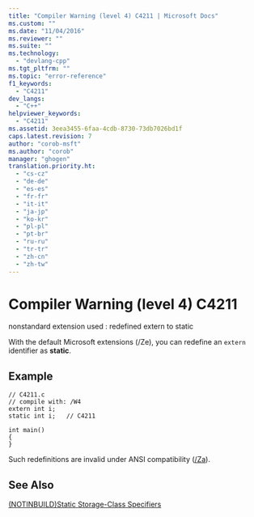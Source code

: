 ```yaml
---
title: "Compiler Warning (level 4) C4211 | Microsoft Docs"
ms.custom: ""
ms.date: "11/04/2016"
ms.reviewer: ""
ms.suite: ""
ms.technology: 
  - "devlang-cpp"
ms.tgt_pltfrm: ""
ms.topic: "error-reference"
f1_keywords: 
  - "C4211"
dev_langs: 
  - "C++"
helpviewer_keywords: 
  - "C4211"
ms.assetid: 3eea3455-6faa-4cdb-8730-73db7026bd1f
caps.latest.revision: 7
author: "corob-msft"
ms.author: "corob"
manager: "ghogen"
translation.priority.ht: 
  - "cs-cz"
  - "de-de"
  - "es-es"
  - "fr-fr"
  - "it-it"
  - "ja-jp"
  - "ko-kr"
  - "pl-pl"
  - "pt-br"
  - "ru-ru"
  - "tr-tr"
  - "zh-cn"
  - "zh-tw"
---
```

# Compiler Warning (level 4) C4211
nonstandard extension used : redefined extern to static  
  
 With the default Microsoft extensions (/Ze), you can redefine an `extern` identifier as **static**.  
  
## Example  
  
```  
// C4211.c  
// compile with: /W4  
extern int i;  
static int i;   // C4211  
  
int main()  
{  
}  
```  
  
 Such redefinitions are invalid under ANSI compatibility ([/Za](../../build/reference/za-ze-disable-language-extensions.md)).  
  
## See Also  
 [(NOTINBUILD)Static Storage-Class Specifiers](http://msdn.microsoft.com/en-us/3ba9289a-a412-4a17-b319-ceb2c087df48)